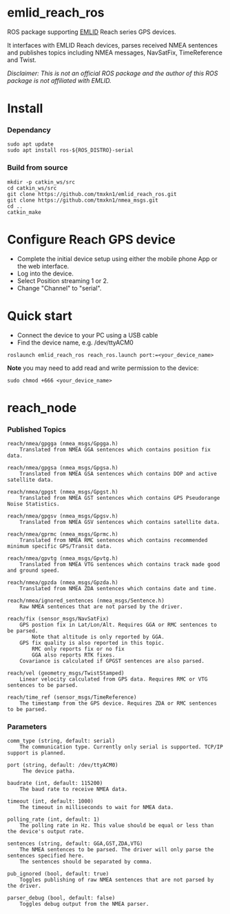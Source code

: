 # emlid_reach_ros
ROS package supporting [EMLID](https://emlid.com/) Reach series GPS devices.

It interfaces with EMLID Reach devices, parses received NMEA sentences and publishes topics including NMEA messages, NavSatFix, TimeReference and Twist.

*Disclaimer: This is not an official ROS package and the author of this ROS package is not affiliated with EMLID.*

# Install

### Dependancy
```
sudo apt update
sudo apt install ros-${ROS_DISTRO}-serial
```

### Build from source
```
mkdir -p catkin_ws/src
cd catkin_ws/src
git clone https://github.com/tmxkn1/emlid_reach_ros.git
git clone https://github.com/tmxkn1/nmea_msgs.git
cd ..
catkin_make
```

# Configure Reach GPS device
- Complete the initial device setup using either the mobile phone App or the web interface.
- Log into the device.
- Select Position streaming 1 or 2.
- Change "Channel" to "serial".

# Quick start
- Connect the device to your PC using a USB cable
- Find the device name, e.g. /dev/ttyACM0
```
roslaunch emlid_reach_ros reach_ros.launch port:=<your_device_name>
```

**Note** you may need to add read and write permission to the device:
```
sudo chmod +666 <your_device_name>
```

# reach_node
### Published Topics

```
reach/nmea/gpgga (nmea_msgs/Gpgga.h)
    Translated from NMEA GGA sentences which contains position fix data.

reach/nmea/gpgsa (nmea_msgs/Gpgsa.h)
    Translated from NMEA GSA sentences which contains DOP and active satellite data.

reach/nmea/gpgst (nmea_msgs/Gpgst.h)
    Translated from NMEA GST sentences which contains GPS Pseudorange Noise Statistics.

reach/nmea/gpgsv (nmea_msgs/Gpgsv.h)
    Translated from NMEA GSV sentences which contains satellite data.

reach/nmea/gprmc (nmea_msgs/Gprmc.h)
    Translated from NMEA RMC sentences which contains recommended minimum specific GPS/Transit data.

reach/nmea/gpvtg (nmea_msgs/Gpvtg.h)
    Translated from NMEA VTG sentences which contains track made good and ground speed.

reach/nmea/gpzda (nmea_msgs/Gpzda.h)
    Translated from NMEA ZDA sentences which contains date and time.

reach/nmea/ignored_sentences (nmea_msgs/Sentence.h)
    Raw NMEA sentences that are not parsed by the driver.

reach/fix (sensor_msgs/NavSatFix)
    GPS postion fix in Lat/Lon/Alt. Requires GGA or RMC sentences to be parsed.
        Note that altitude is only reported by GGA.
    GPS fix quality is also reported in this topic.
        RMC only reports fix or no fix
        GGA also reports RTK fixes. 
    Covariance is calculated if GPGST sentences are also parsed.

reach/vel (geometry_msgs/TwistStamped)
    Linear velocity calculated from GPS data. Requires RMC or VTG sentences to be parsed.

reach/time_ref (sensor_msgs/TimeReference)
    The timestamp from the GPS device. Requires ZDA or RMC sentences to be parsed.
```

### Parameters
```
comm_type (string, default: serial)
    The communication type. Currently only serial is supported. TCP/IP support is planned.

port (string, default: /dev/ttyACM0)
     The device patha.

baudrate (int, default: 115200)
    The baud rate to receive NMEA data.

timeout (int, default: 1000)
    The timeout in milliseconds to wait for NMEA data.

polling_rate (int, default: 1)
    The polling rate in Hz. This value should be equal or less than the device's output rate.

sentences (string, default: GGA,GST,ZDA,VTG)
    The NMEA sentences to be parsed. The driver will only parse the sentences specified here.
    The sentences should be separated by comma.

pub_ignored (bool, default: true)
    Toggles publishing of raw NMEA sentences that are not parsed by the driver.

parser_debug (bool, default: false)
    Toggles debug output from the NMEA parser.
```
